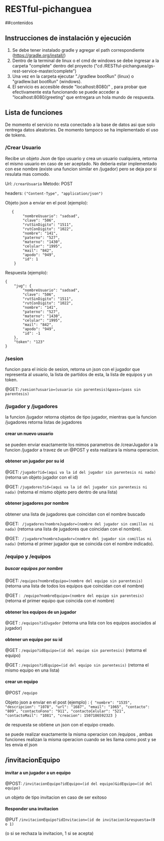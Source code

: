 # RESTful-pichanguea

##contenidos


## Instrucciones de instalación y ejecución

1. Se debe tener instalado gradle y agregar el path correspondiente  (https://gradle.org/install/)
2. Dentro de la terminal de linux o el cmd de windows se debe ingresar a la carpeta "complete" dentro del proyecto ("cd /RESTful-pichanguea/gs-rest-service-master/complete")
3. Una vez en la carpeta ejecutar "./gradlew bootRun" (linux) o "gradlew.bat bootRun" (windows).
4. El servicio es accesible desde "localhost:8080/" , para probar que efectivamente esta funcionando se puede acceder a "localhost:8080/greeting" que entregara un hola mundo de respuesta.

## Lista de funciones

De momento el servicio no esta conectado a la base de datos asi que solo rentrega datos aleatories. De momento tampoco se ha implementado el uso de tokens.

### /Crear Usuario

Recibe un objeto Json de tipo usuario y crea un usuario cualquiera, retorna el mismo usuario en caso de ser aceptado. No deberia estar implementado con ese nombre (existe una funcion similar en /jugador) pero se deja por si resulata mas comodo.

Url: ```/crearUsuario```
Metodo: POST

headers: ```("Content-Type", "application/json")```

Objeto json a enviar en el post (ejemplo):
```
   {
        "nombreUsuario": "sadsad",
        "clave": "506",
        "rutSinDigito": "1511",
        "rutConDigito": "1022",
        "nombre": "141",
        "paterno": "527",
        "materno": "1430",
        "celular": "1995",
        "mail": "842",
        "apodo": "949",
        "id": 1
    }
```

Respuesta (ejemplo):
```
{
    "jug": {
        "nombreUsuario": "sadsad",
        "clave": "506",
        "rutSinDigito": "1511",
        "rutConDigito": "1022",
        "nombre": "141",
        "paterno": "527",
        "materno": "1430",
        "celular": "1995",
        "mail": "842",
        "apodo": "949",
        "id": -1
    },
    "token": "123"
}
```

### /sesion

funcion para el inicio de sesion, retorna un json con el jugador que representa al usuario, la lista de partidos de esta, la lista de equipos y un token.

@GET: ``` /sesion?usuario=(usuario sin parentesis)&pass=(pass sin parentesis) ```


### /jugador y /jugadores
la funcion /jugador retorna objetos de tipo jugador, mientras que la funcion /jugadores retorna listas de jugadores

#### crear un nuevo usuario 
se pueden enviar exactamente los mimos parametros de /crearJugador a la funcion /jugador a travez de un @POST y esta realizara la misma operacion.


#### obtener un jugador por su id

@GET: ``` /jugador?id=(aqui va la id del jugador sin parentesis ni nada) ```
(retorna un objeto jugador con el id)

@GET: ``` /jugadores?id=(aqui va la id del jugador sin parentesis ni nada) ```
(retorna el mismo objeto pero dentro de una lista)

#### obtener jugadores por nombre
obtener una lista de jugadores que coincidan con el nombre buscado 

@GET: ``` /jugadores?nombreJugador=(nombre del jugador sin comillas ni nada)```
 (retorna una lista de jugadores que coincidan con el nombre).

@GET: ``` /jugadore?nombreJugador=(nombre del jugador sin comillas ni nada)``` 
(retorna el primer jugador que se coincida con el nombre indicado).

### /equipo y /equipos

##### buscar equipos por nombre

@GET: ```/equipos?nombreEquipo=(nombre del equipo sin parentesis)```
(retorna una lista de todos los equipos que coincidan con el nombre)

@GET : ``` /equipo?nombreEquipo=(nombre del equipo sin parentesis)```
(retorna el primer equipo que coincida con el nombre)

#### obtener los equipos de un jugador

@GET : ```/equipos?idJugador```
(retorna una lista con los equipos asociados al jugador)

#### obtener un equipo por su id

@GET : ```/equipo?idEquipo=(id del equipo sin parentesis)```
(retorna el equipo)


@GET : ```/equipos?idEquipo=(id del equipo sin parentesis)```
(retorna el mismo equipo en una lista)

#### crear un equipo

@POST ```/equipo```


Objeto json a enviar en el post (ejemplo) : ```{
    "nombre": "1535",
    "descripcion": "1078",
    "url": "1687",
    "email": "1065",
    "contacto": "809",
    "contactoFono": "911",
    "contactoCelular": "521",
    "contactoMail": "1081",
    "creacion": 1507186592323
} ```

de respuesta se obtiene un json con el equipo creado.

se puede realizar exactamente la misma operacion con /equipos , ambas funciones realizan la misma operacion cuando se les llama como post y se les envia el json


## /invitacionEquipo 

#### invitar a un jugador a un equipo

@POST: ```/invitacionEquipo?idEquipo=(id del equipo)&idEquipo=(id del equipo)```

un objeto de tipo invitacion en caso de ser exitoso

#### Responder una invitacion

@PUT ```/invitacionEquipo?idInvitacion=(id de invitacion)&respuesta=(0 o 1)```

(o si se rechaza la invitacion, 1 si se acepta)



